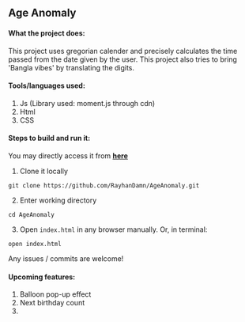 ## **Age Anomaly**

#### What the project does:
This project uses gregorian calender and precisely calculates the time passed from the date given by the user. This project also tries to bring 'Bangla vibes' by translating the digits.

#### Tools/languages used:
1. Js (Library used: moment.js through cdn)
2. Html
3. CSS

#### Steps to build and run it:

You may directly access it from **[here](https://age-anomaly.vercel.app/)** 

1. Clone it locally
```
git clone https://github.com/RayhanDamn/AgeAnomaly.git
```
2. Enter working directory
```
cd AgeAnomaly
```
3. Open `index.html` in any browser manually. Or, in terminal:
```
open index.html
```

Any issues / commits are welcome!

#### Upcoming features:
1. Balloon pop-up effect
2. Next birthday count
3. 
